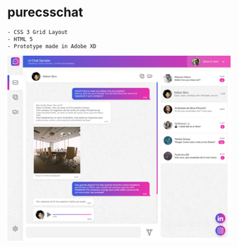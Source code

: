 # purecsschat
```
- CSS 3 Grid Layout
- HTML 5
- Prototype made in Adobe XD 
```

![Screenshot](/assets/img/screenshot.png)
